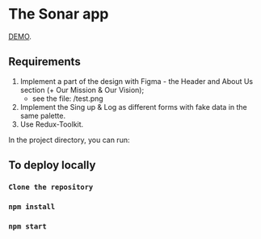 # The Sonar app

[DEMO](https://sasha-krasnoshchokov.github.io/Sonar/).

## Requirements
1. Implement a part of the design with Figma - the Header and About Us section (+ Our Mission & Our Vision);
    - see the file: /test.png
2. Implement the Sing up & Log as different forms with fake data in the same palette.
3. Use Redux-Toolkit.

In the project directory, you can run:

## To deploy locally

### `Clone the repository`
### `npm install`
### `npm start`
